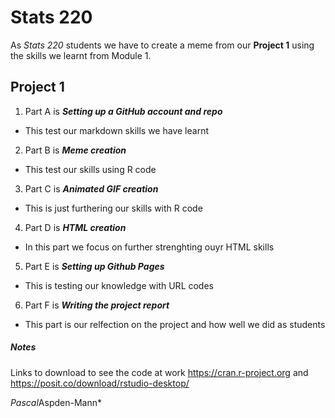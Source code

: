 # Stats 220 
As *Stats 220* students we have to create a meme from our **Project 1** using the skills we learnt from Module 1.


## Project 1


1. Part A is ***Setting up a GitHub account and repo***
* This test our markdown skills we have learnt

2. Part B is ***Meme creation***
* This test our skills using R code

3. Part C is ***Animated GIF creation***
* This is just furthering our skills with R code

4. Part D is ***HTML creation***
* In this part we focus on further strenghting ouyr HTML skills

5. Part E is ***Setting up Github Pages***
* This is testing our knowledge with URL codes

6. Part F is ***Writing the project report***
* This part is our relfection on the project and how well we did as students


##### Notes
Links to download to see the code at work https://cran.r-project.org and https://posit.co/download/rstudio-desktop/

*Pascal*Aspden-Mann*



